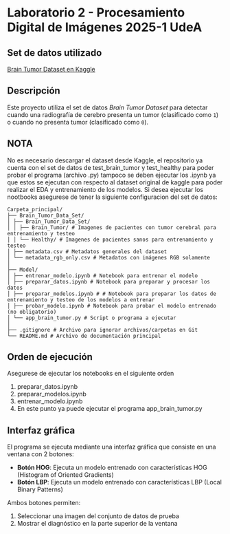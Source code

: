 # Laboratorio 2 - Procesamiento Digital de Imágenes 2025-1 UdeA

## Set de datos utilizado
[Brain Tumor Dataset en Kaggle](https://www.kaggle.com/datasets/preetviradiya/brian-tumor-dataset)

## Descripción
Este proyecto utiliza el set de datos *Brain Tumor Dataset* para detectar cuando una radiografía de cerebro presenta un tumor (clasificado como `1`) o cuando no presenta tumor (clasificado como `0`).

## NOTA
No es necesario descargar el dataset desde Kaggle, el repositorio ya cuenta con el set de datos de test_brain_tumor y test_healthy para poder probar el programa (archivo .py) tampoco se deben ejecutar los .ipynb ya que estos se ejecutan con respecto al dataset original de kaggle para poder realizar el EDA y entrenamiento de los modelos. Si desea ejecutar los nootbooks asegurese de tener la siguiente configuracion del set de datos:
```
Carpeta_principal/
├── Brain_Tumor_Data_Set/
│ ├── Brain_Tumor_Data_Set/
│ │ ├── Brain_Tumor/ # Imagenes de pacientes con tumor cerebral para entrenamiento y testeo
│ │ └── Healthy/ # Imagenes de pacientes sanos para entrenamiento y testeo
│ ├── metadata.csv # Metadatos generales del dataset
│ └── metadata_rgb_only.csv # Metadatos con imágenes RGB solamente
│
├── Model/
│ ├── entrenar_modelo.ipynb # Notebook para entrenar el modelo
│ ├── preparar_datos.ipynb # Notebook para preparar y procesar los datos
│ ├── preparar_modelos.ipynb # # Notebook para preparar los datos de entrenamiento y testeo de los modelos a entrenar
│ ├── probar_modelo.ipynb # Notebook para probar el modelo entrenado (no obligatorio)
│ └── app_brain_tumor.py # Script o programa a ejecutar
│
├── .gitignore # Archivo para ignorar archivos/carpetas en Git
└── README.md # Archivo de documentación principal
```

## Orden de ejecución
Asegurese de ejecutar los notebooks en el siguiente orden
1. preparar_datos.ipynb
2. preparar_modelos.ipynb
3. entrenar_modelo.ipynb
4. En este punto ya puede ejecutar el programa app_brain_tumor.py


## Interfaz gráfica
El programa se ejecuta mediante una interfaz gráfica que consiste en una ventana con 2 botones:

- **Botón HOG**: Ejecuta un modelo entrenado con características HOG (Histogram of Oriented Gradients)
- **Botón LBP**: Ejecuta un modelo entrenado con características LBP (Local Binary Patterns)

Ambos botones permiten:
1. Seleccionar una imagen del conjunto de datos de prueba
2. Mostrar el diagnóstico en la parte superior de la ventana

